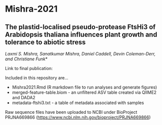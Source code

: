 # Mishra-2021
## The plastid-localised pseudo-protease FtsHi3 of Arabidopsis thaliana influences plant growth and tolerance to abiotic stress

*Laxmi S. Mishra, Sanatkumar Mishra, Daniel Caddell, Devin Coleman-Derr, and Christiane Funk**

Link to final publication:

Included in this repository are...
+ Mishra2021.Rmd (R markdown file to run analyses and generate figures)
+ merged-feature-table.biom - an unfiltered ASV table created via QIIME2 and DADA2
+ metadata-ftshi3.txt - a table of metadata associated with samples

Raw sequence files have been uploaded to NCBI under BioProject PRJNA669866 (https://www.ncbi.nlm.nih.gov/bioproject/PRJNA669866)
